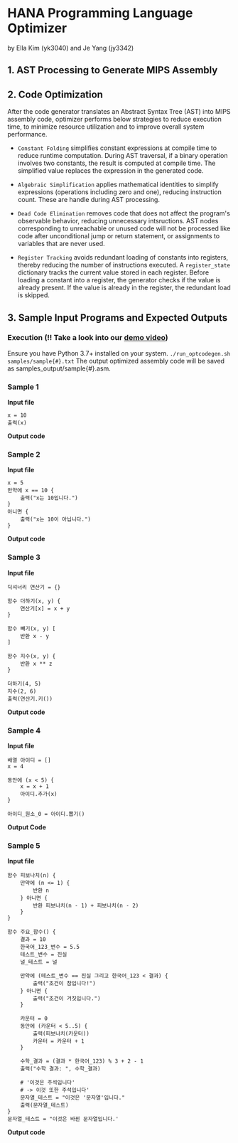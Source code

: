 # HANA Programming Language Optimizer
by Ella Kim (yk3040) and Je Yang (jy3342)

## 1. AST Processing to Generate MIPS Assembly

## 2. Code Optimization
After the code generator translates an Abstract Syntax Tree (AST) into MIPS assembly code, optimizer performs below strategies to reduce execution time, to minimize resource utilization and to improve overall system performance.
- `Constant Folding` simplifies constant expressions at compile time to reduce runtime computation. During AST traversal, if a binary operation involves two constants, the result is computed at compile time. The simplified value replaces the expression in the generated code.

- `Algebraic Simplification` applies mathematical identities to simplify expressions (operations including zero and one), reducing instruction count. These are handle during AST processing.

- `Dead Code Elimination` removes code that does not affect the program's observable behavior, reducing unnecessary intsructions. AST nodes corresponding to unreachable or unused code will not be processed like code after unconditional jump or return statement, or assignments to variables that are never used.

- `Register Tracking` avoids redundant loading of constants into registers, thereby reducing the number of instructions executed. A `register_state` dictionary tracks the current value stored in each register. Before loading a constant into a register, the generator checks if the value is already present. If the value is already in the register, the redundant load is skipped.



## 3. Sample Input Programs and Expected Outputs
### Execution (!! Take a look into our [demo video]())
Ensure you have Python 3.7+ installed on your system.  `./run_optcodegen.sh samples/sample{#}.txt` The output optimized assembly code will be saved as samples_output/sample{#}.asm.

### Sample 1
**Input file**
```
x = 10                                               
출력(x)                                              
```
**Output code**

### Sample 2
**Input file**
```
x = 5
만약에 x == 10 {
    출력("x는 10입니다.")
}
아니면 {
    출력("x는 10이 아닙니다.")
}
```
**Output code**

### Sample 3
**Input file**
```
딕셔너리 연산기 = {}

함수 더하기(x, y) {
    연산기[x] = x + y
}

함수 빼기(x, y) [
    반환 x - y
]

함수 지수(x, y) {
	반환 x ** z
}

더하기(4, 5)
지수(2, 6)
출력(연산기.키())
```
**Output code**


### Sample 4
**Input file**
```
배열 아이디 = []
x = 4

동안에 (x < 5) {
	x = x + 1
    아이디.추가(x)
}

아이디_원소_0 = 아이디.뽑기()
```
**Output Code**

### Sample 5
**Input file**
```
함수 피보나치(n) {
    만약에 (n <= 1) {
        반환 n
    } 아니면 {
        반환 피보나치(n - 1) + 피보나치(n - 2)
    }
}

함수 주요_함수() {
    결과 = 10
    한국어_123_변수 = 5.5
    테스트_변수 = 진실
    널_테스트 = 널

    만약에 (테스트_변수 == 진실 그리고 한국어_123 < 결과) {
        출력("조건이 참입니다!")
    } 아니면 {
        출력("조건이 거짓입니다.")
    }

    카운터 = 0
    동안에 (카운터 < 5..5) {
        출력(피보나치(카운터))
        카운터 = 카운터 + 1
    }

    수학_결과 = (결과 * 한국어_123) % 3 + 2 - 1
    출력("수학 결과: ", 수학_결과)

    # '이것은 주석입니다'
    # -> 이것 또한 주석입니다'
    문자열_테스트 = "이것은 '문자열'입니다."
    출력(문자열_테스트)
}
문자열_테스트 = "이것은 바뀐 문자열입니다.'
```
**Output code**
